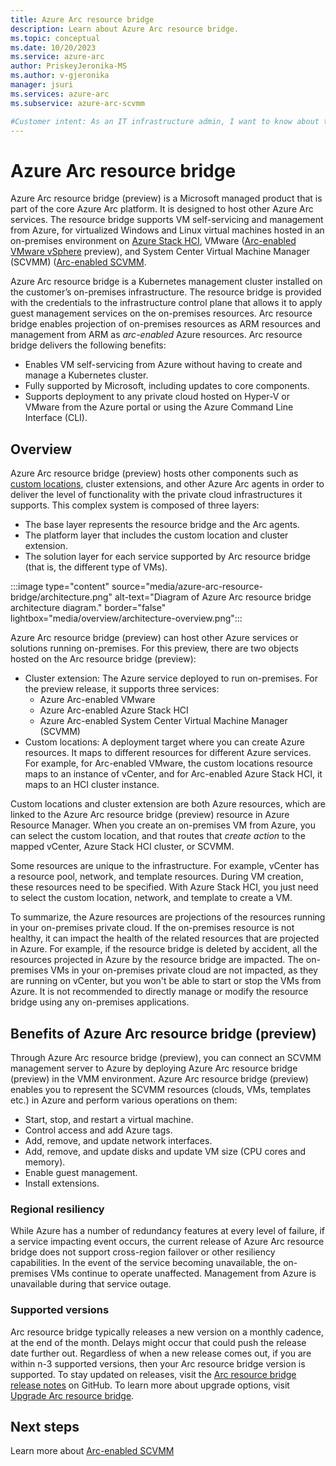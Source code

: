 ```yaml
---
title: Azure Arc resource bridge
description: Learn about Azure Arc resource bridge. 
ms.topic: conceptual
ms.date: 10/20/2023
ms.service: azure-arc
author: PriskeyJeronika-MS
ms.author: v-gjeronika
manager: jsuri
ms.services: azure-arc
ms.subservice: azure-arc-scvmm

#Customer intent: As an IT infrastructure admin, I want to know about the the Azure Arc resource bridge that facilitates the Arc connection between SCVMM server and Azure
---
```


# Azure Arc resource bridge

Azure Arc resource bridge (preview) is a Microsoft managed product that is part of the core Azure Arc platform. It is designed to host other Azure Arc services. The resource bridge supports VM self-servicing and management from Azure, for virtualized Windows and Linux virtual machines hosted in an on-premises environment on [Azure Stack HCI](https://learn.microsoft.com/azure-stack/hci/manage/azure-arc-vm-management-overview), VMware ([Arc-enabled VMware vSphere](https://learn.microsoft.com/azure/azure-arc/vmware-vsphere/) preview), and System Center Virtual Machine Manager (SCVMM) ([Arc-enabled SCVMM](https://learn.microsoft.com/azure/azure-arc/system-center-virtual-machine-manager/).

Azure Arc resource bridge is a Kubernetes management cluster installed on the customer’s on-premises infrastructure. The resource bridge is provided with the credentials to the infrastructure control plane that allows it to apply guest management services on the on-premises resources. Arc resource bridge enables projection of on-premises resources as ARM resources and management from ARM as *arc-enabled* Azure resources.
Arc resource bridge delivers the following benefits:
- Enables VM self-servicing from Azure without having to create and manage a Kubernetes cluster.
- Fully supported by Microsoft, including updates to core components.
- Supports deployment to any private cloud hosted on Hyper-V or VMware from the Azure portal or using the Azure Command Line Interface (CLI).

## Overview
Azure Arc resource bridge (preview) hosts other components such as [custom locations](https://microsoftapc.sharepoint.com/:w:/t/AzureCoreIDC/EQ4_NliWVCFMtRqzCpkQfrUB3HkS1JwLE8KpoZBUmtNGjg?e=HANuI5), cluster extensions, and other Azure Arc agents in order to deliver the level of functionality with the private cloud infrastructures it supports. This complex system is composed of three layers:
- The base layer represents the resource bridge and the Arc agents.
- The platform layer that includes the custom location and cluster extension. 
- The solution layer for each service supported by Arc resource bridge (that is, the different type of VMs).
 
:::image type="content" source="media/azure-arc-resource-bridge/architecture.png" alt-text="Diagram of Azure Arc resource bridge architecture diagram." border="false" lightbox="media/overview/architecture-overview.png":::

Azure Arc resource bridge (preview) can host other Azure services or solutions running on-premises. For this preview, there are two objects hosted on the Arc resource bridge (preview):
- Cluster extension: The Azure service deployed to run on-premises. For the preview release, it supports three services:
    - Azure Arc-enabled VMware
    - Azure Arc-enabled Azure Stack HCI
    - Azure Arc-enabled System Center Virtual Machine Manager (SCVMM)
- Custom locations: A deployment target where you can create Azure resources. It maps to different resources for different Azure services. For example, for Arc-enabled VMware, the custom locations resource maps to an instance of vCenter, and for Arc-enabled Azure Stack HCI, it maps to an HCI cluster instance.

Custom locations and cluster extension are both Azure resources, which are linked to the Azure Arc resource bridge (preview) resource in Azure Resource Manager. When you create an on-premises VM from Azure, you can select the custom location, and that routes that *create action* to the mapped vCenter, Azure Stack HCI cluster, or SCVMM.


Some resources are unique to the infrastructure. For example, vCenter has a resource pool, network, and template resources. During VM creation, these resources need to be specified. With Azure Stack HCI, you just need to select the custom location, network, and template to create a VM.


To summarize, the Azure resources are projections of the resources running in your on-premises private cloud. If the on-premises resource is not healthy, it can impact the health of the related resources that are projected in Azure. For example, if the resource bridge is deleted by accident, all the resources projected in Azure by the resource bridge are impacted. The on-premises VMs in your on-premises private cloud are not impacted, as they are running on vCenter, but you won't be able to start or stop the VMs from Azure. It is not recommended to directly manage or modify the resource bridge using any on-premises applications.

## Benefits of Azure Arc resource bridge (preview)

Through Azure Arc resource bridge (preview), you can connect an SCVMM management server to Azure by deploying Azure Arc resource bridge (preview) in the VMM environment. Azure Arc resource bridge (preview) enables you to represent the SCVMM resources (clouds, VMs, templates etc.) in Azure and perform various operations on them:
- Start, stop, and restart a virtual machine.
- Control access and add Azure tags.
- Add, remove, and update network interfaces.
- Add, remove, and update disks and update VM size (CPU cores and memory).
- Enable guest management.
- Install extensions.

### Regional resiliency
While Azure has a number of redundancy features at every level of failure, if a service impacting event occurs, the current release of Azure Arc resource bridge does not support cross-region failover or other resiliency capabilities. In the event of the service becoming unavailable, the on-premises VMs continue to operate unaffected.
Management from Azure is unavailable during that service outage.

### Supported versions
Arc resource bridge typically releases a new version on a monthly cadence, at the end of the month. Delays might occur that could push the release date further out. Regardless of when a new release comes out, if you are within n-3 supported versions, then your Arc resource bridge version is supported. To stay updated on releases, visit the [Arc resource bridge release notes](https://github.com/Azure/ArcResourceBridge/releases) on GitHub. To learn more about upgrade options, visit [Upgrade Arc resource bridge](https://learn.microsoft.com/azure/azure-arc/resource-bridge/upgrade).

## Next steps
Learn more about [Arc-enabled SCVMM](https://learn.microsoft.com/azure/azure-arc/system-center-virtual-machine-manager/overview)